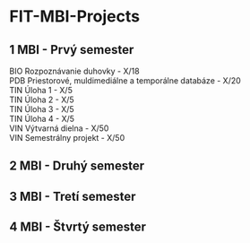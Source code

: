 # FIT-MBI-Projects

1 MBI - Prvý semester
------
BIO Rozpoznávanie duhovky  - X/18  
PDB Priestorové, muldimediálne a temporálne databáze - X/20  
TIN Úloha 1 - X/5  
TIN Úloha 2 - X/5  
TIN Úloha 3 - X/5  
TIN Úloha 4 - X/5  
VIN Výtvarná dielna - X/50  
VIN Semestrálny projekt - X/50  

2 MBI - Druhý semester
------

3 MBI - Tretí semester
------

4 MBI - Štvrtý semester
------

